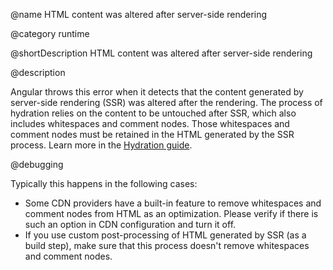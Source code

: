 @name HTML content was altered after server-side rendering

@category runtime

@shortDescription HTML content was altered after server-side rendering

@description

Angular throws this error when it detects that the content generated by server-side rendering (SSR) was altered after the rendering. The process of hydration relies on the content to be untouched after SSR, which also includes whitespaces and comment nodes. Those whitespaces and comment nodes must be retained in the HTML generated by the SSR process. Learn more in the [Hydration guide](guide/hydration#constraints).

@debugging

Typically this happens in the following cases:

* Some CDN providers have a built-in feature to remove whitespaces and comment nodes from HTML as an optimization. Please verify if there is such an option in CDN configuration and turn it off.
* If you use custom post-processing of HTML generated by SSR (as a build step), make sure that this process doesn't remove whitespaces and comment nodes.
